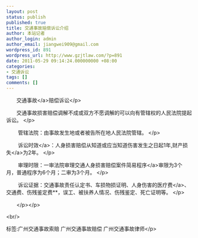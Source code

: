 ```yaml
---
layout: post
status: publish
published: true
title: 交通事故赔偿诉讼介绍
author: 本站记者
author_login: admin
author_email: jiangwei909@gmail.com
wordpress_id: 891
wordpress_url: http://www.gzjtlaw.com/?p=891
date: 2011-05-29 09:14:24.000000000 +08:00
categories:
- 交通诉讼
tags: []
comments: []
---
```

<p><p>　　<a>交通事故<&#47;a>赔偿诉讼<&#47;p><p>　　交通事故损害赔偿调解不成或双方不愿调解的可以向有管辖权的人民法院提起诉讼。 <&#47;p><br><p>　　 管辖法院：由事故发生地或者被告所在地人民法院管辖。 <&#47;p><br><p>　　 <a>诉讼时效<&#47;a>：人身损害赔偿从知道或应当知道伤害发生之日起1年,财产<a>损失<&#47;a>为2年。 <&#47;p><br><p>　　 审理时限：一审法院审理交通人身损害赔偿案件<a>简易程序<&#47;a>审限为3个月，普通程序为6个月；二审为3个月。 <&#47;p><br><p>　　 诉讼证据：交通事故责任认定书、车损物损证明、人身伤害的<a>医疗费<&#47;a>、交通费、伤残鉴定费**，误工、被扶养人情况、伤残鉴定、死亡证明等。 <&#47;p><br><p>　　<&#47;p><&#47;p><br&#47;><p>标签:广州交通事故索赔 广州交通事故赔偿 广州交通事故律师<&#47;p>
